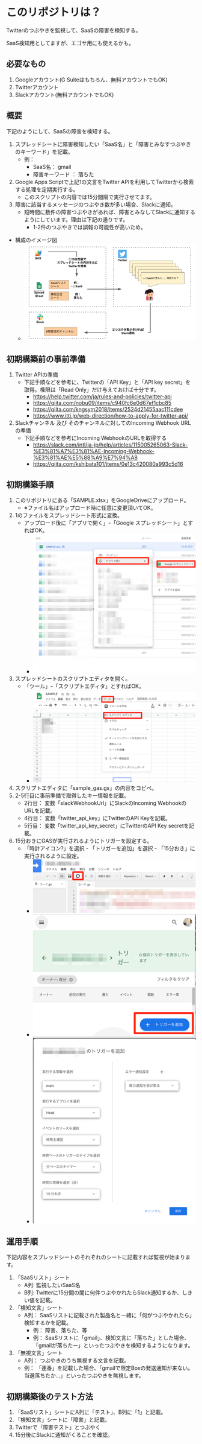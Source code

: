 # このリポジトリは？

Twitterのつぶやきを監視して、SaaSの障害を検知する。  

SaaS検知用としてますが、エゴサ用にも使えるかも。

## 必要なもの

1. Googleアカウント(G Suiteはもちろん、無料アカウントでもOK)
2. Twitterアカウント
3. Slackアカウント(無料アカウントでもOK)

## 概要

下記のようにして、SaaSの障害を検知する。

1. スプレッドシートに障害検知したい「SaaS名」と「障害とみなすつぶやきのキーワード」を記載。
   - 例：
      - SaaS名： gmail
      - 障害キーワード ： 落ちた
2. Google Apps Scriptで上記1の文言をTwitter APIを利用してTwitterから検索する処理を定期実行する。
   - このスクリプトの内容では15分間隔で実行させてます。
3. 障害に該当するメッセージのつぶやき数が多い場合、Slackに通知。
   - 短時間に数件の障害つぶやきがあれば、障害とみなしてSlackに通知するようにしています。理由は下記の通りです。
      - 1-2件のつぶやきでは誤報の可能性が高いため。

- 構成のイメージ図
   - ![image.png](./img/image.png)

## 初期構築前の事前準備

1. Twitter APIの準備
   - 下記手順などを参考に、Twitterの「API Key」と「API key secret」を取得。権限は「Read Only」だけ与えておけば十分です。
     - https://help.twitter.com/ja/rules-and-policies/twitter-api
     - https://qiita.com/nobu09/items/c940fc6e0d67ef1cbc85
     - https://qiita.com/kngsym2018/items/2524d21455aac111cdee
     - https://www.itti.jp/web-direction/how-to-apply-for-twitter-api/
2. Slackチャンネル 及び そのチャンネルに対してのIncoming Webhook URLの準備
   - 下記手順などを参考にIncoming WebhookのURLを取得する
     - https://slack.com/intl/ja-jp/help/articles/115005265063-Slack-%E3%81%A7%E3%81%AE-Incoming-Webhook-%E3%81%AE%E5%88%A9%E7%94%A8
     - https://qiita.com/kshibata101/items/0e13c420080a993c5d16

## 初期構築手順

1. このリポジトリにある「SAMPLE.xlsx」をGoogleDriveにアップロード。
   - ※ファイル名はアップロード時に任意に変更頂いてOK。
2. 1のファイルをスプレッドシート形式に変換。
   - アップロード後に「アプリで開く」-「Google スプレッドシート」とすればOK。
      - ![convert_ss.png](./img/convert_ss.png)
3. スプレッドシートのスクリプトエディタを開く。
   - 「ツール」-「スクリプトエディタ」とすればOK。
      - ![open_scripteditor.png](./img/open_scripteditor.png)
4. スクリプトエディタに「sample_gas.gs」の内容をコピペ。
5. 2-5行目に事前準備で取得したキー情報を記載。
   - 2行目： 変数「slackWebhookUrl」にSlackのIncoming WebhookのURLを記載。
   - 4行目： 変数「twitter_api_key」にTwitterのAPI Keyを記載。
   - 5行目： 変数「twitter_api_key_secret」にTwitterのAPI Key secretを記載。
5. 15分おきにGASが実行されるようにトリガーを設定する。
   - 「時計アイコン?」を選択 - 「トリガーを追加」を選択 - 「15分おき」に実行されるように設定。
      - ![create_trigger_1.png](./img/create_trigger_1.png)
      - ![create_trigger_2.png](./img/create_trigger_2.png)
      - ![create_trigger_3.png](./img/create_trigger_3.png)

## 運用手順

下記内容をスプレッドシートのそれぞれのシートに記載すれば監視が始まります。

1. 「SaaSリスト」シート
   - A列: 監視したいSaaS名
   - B列: Twitterに15分間の間に何件つぶやかれたらSlack通知するか、しきい値を記載。
2. 「検知文言」シート
   - A列： SaaSリストに記載された製品名と一緒に「何がつぶやかれたら」検知するかを記載。
      - 例： 障害、落ちた、等
      - 例： SaaSリストに「gmail」、検知文言に「落ちた」とした場合、「gmailが落ちたー」といったつぶやきを検知するようになります。
3. 「無視文言」シート
   - A列： つぶやきのうち無視する文言を記載。
   - 例： 「連番」を記載した場合、「gmailで限定Boxの発送通知が来ない。当選落ちたか...」といったつぶやきを無視します。

## 初期構築後のテスト方法

1. 「SaaSリスト」シートにA列に「テスト」、B列に「1」と記載。
2. 「検知文言」シートに「障害」と記載。
3. Twitterで「障害テスト」とつぶやく
4. 15分後にSlackに通知がくることを確認。